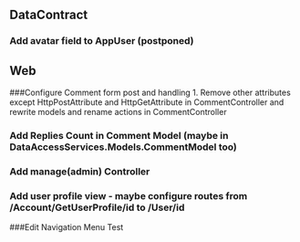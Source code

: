 ## DataContract
### Add avatar field to AppUser (postponed)


## Web


###Configure Comment form post and handling
	1. Remove other attributes except HttpPostAttribute and HttpGetAttribute in CommentController and rewrite models and rename actions in CommentController

### Add Replies Count in Comment Model (maybe in DataAccessServices.Models.CommentModel too)



### Add manage(admin) Controller

### Add user profile view - maybe configure routes from /Account/GetUserProfile/id to /User/id

###Edit Navigation Menu Test
